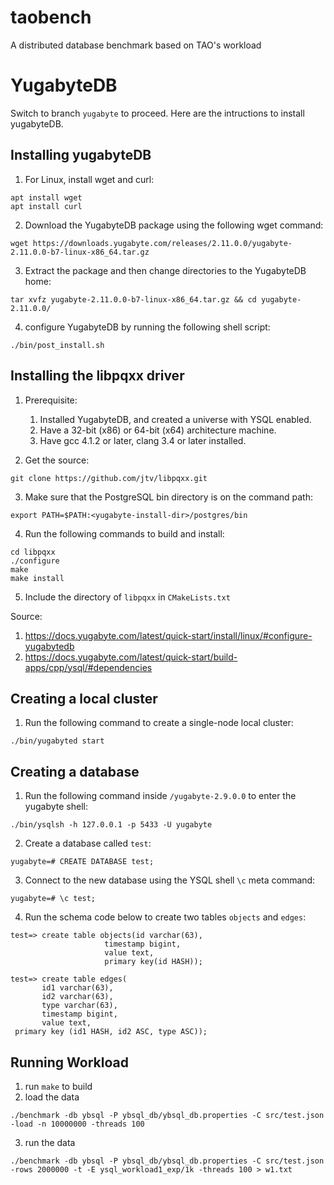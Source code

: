 # taobench
A distributed database benchmark based on TAO's workload


# YugabyteDB
Switch to branch `yugabyte` to proceed. 
Here are the intructions to install yugabyteDB.

## Installing yugabyteDB
1. For Linux, install wget and curl:
```
apt install wget
apt install curl
```
2. Download the YugabyteDB package using the following wget command:
```
wget https://downloads.yugabyte.com/releases/2.11.0.0/yugabyte-2.11.0.0-b7-linux-x86_64.tar.gz
```
3. Extract the package and then change directories to the YugabyteDB home:
```
tar xvfz yugabyte-2.11.0.0-b7-linux-x86_64.tar.gz && cd yugabyte-2.11.0.0/
```
4. configure YugabyteDB by running the following shell script:
```
./bin/post_install.sh
```

## Installing the libpqxx driver
1. Prerequisite:

    1. Installed YugabyteDB, and created a universe with YSQL enabled.
    2. Have a 32-bit (x86) or 64-bit (x64) architecture machine.
    3. Have gcc 4.1.2 or later, clang 3.4 or later installed.

2. Get the source:
```
git clone https://github.com/jtv/libpqxx.git
```

3. Make sure that the PostgreSQL bin directory is on the command path:
```
export PATH=$PATH:<yugabyte-install-dir>/postgres/bin
```

4. Run the following commands to build and install:
```
cd libpqxx
./configure
make
make install
```

5. Include the directory of `libpqxx` in `CMakeLists.txt`


Source: 
1. https://docs.yugabyte.com/latest/quick-start/install/linux/#configure-yugabytedb
2. https://docs.yugabyte.com/latest/quick-start/build-apps/cpp/ysql/#dependencies

## Creating a local cluster
1. Run the following command to create a single-node local cluster:
```
./bin/yugabyted start
```

## Creating a database
1. Run the following command inside `/yugabyte-2.9.0.0` to enter the yugabyte shell:
```
./bin/ysqlsh -h 127.0.0.1 -p 5433 -U yugabyte
```
2. Create a database called `test`:
```
yugabyte=# CREATE DATABASE test;
```
3. Connect to the new database using the YSQL shell `\c` meta command:
```
yugabyte=# \c test;
```

4. Run the schema code below to create two tables `objects` and `edges`:
```
test=> create table objects(id varchar(63),
                     timestamp bigint,
                     value text,
                     primary key(id HASH));

test=> create table edges(
       id1 varchar(63),
       id2 varchar(63),
       type varchar(63),
       timestamp bigint,
       value text,
 primary key (id1 HASH, id2 ASC, type ASC));
 ```

## Running Workload

1. run `make` to build
2. load the data
```
./benchmark -db ybsql -P ybsql_db/ybsql_db.properties -C src/test.json -load -n 10000000 -threads 100
```
3. run the data
```
./benchmark -db ybsql -P ybsql_db/ybsql_db.properties -C src/test.json -rows 2000000 -t -E ysql_workload1_exp/1k -threads 100 > w1.txt
```


